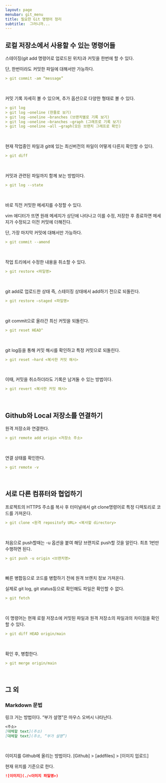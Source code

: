 ```yaml
---
layout: page
menubar: git_menu
title: 필요한 Git 명령어 정리
subtitle:  그러니까...
---
```


## 로컬 저장소에서 사용할 수 있는 명령어들

스테이징(git add 명령어로 업로드된 위치)과 커밋을 한번에 할 수 있다.

단, 한번이라도 커밋한 파일에 대해서만 가능하다.

```md
> git commit -am “message”
```

<br/>

커밋 기록 자세히 볼 수 있으며, 추가 옵션으로 다양한 형태로 볼 수 있다.

```md
> git log
> git log —oneline (한줄로 보기)
> git log —oneline —branches (브랜치별로 기록 보기)
> git log —oneline —branches —graph (그래프로 기록 보기)
> git log —oneline —all —graph(모든 브랜치 그래프로 확인)
```

<br/>

현재 작업중인 파일과 git에 있는 최신버전의 파일이 어떻게 다른지 확인할 수 있다.

```md
> git diff
```

<br/>

커밋과 관련된 파일까지 함께 보는 방법이다. 

```md
> git log --state
```

<br/>

바로 직전 커밋한 메세지를 수정할 수 있다.

vim 에디터가 뜨면 원래 메세지가 상단에 나타나고 이를 수정, 저장한 후 종료하면 메세지가 수정되고 이전 커밋에 더해진다.

단, 가장 마지막 커밋에 대해서만 가능하다.

```md
> git commit --amend
```

<br/>

작업 트리에서 수정한 내용을 취소할 수 있다.

```md
> git restore <파일명>
```

<br/>

git add로 업로드한 상태 즉, 스테이징 상태에서 add하기 전으로 되돌린다.

```md
> git restore —staged <파일명>
```

<br/>

git commit으로 올라간 최신 커밋을 되돌린다.

```md
> git reset HEAD^
```

<br/>

git log등을 통해 커밋 해시를 확인하고 특정 커밋으로 되돌린다.

```md
> git reset —hard <복사한 커밋 해시>
```

<br/>

이때, 커밋을 취소하더라도 기록은 남겨둘 수 있는 방법이다.

```md
> git revert <복사한 커밋 해시>
```

<br/>

## Github와 Local 저장소를 연결하기

원격 저장소와 연결한다.

```md
> git remote add origin <저장소 주소>
```

<br/>

연결 상태를 확인한다.

```md
> git remote -v
```

<br/>

## 서로 다른 컴퓨터와 협업하기

프로젝트의 HTTPS 주소를 복사 후 터미널에서 git clone명령어로 특정 디렉토리로 코드를 가져온다.

```md
> git clone <원격 repositofy URL> <복사할 directory>
```

<br/>

처음으로  push할때는 -u 옵션을 붙여 해당 브랜치로 push할 것을 알린다. 최초 1번만 수행하면 된다.

```md
> git push -u origin <브랜치명>
```

<br/>

빠른 병합등으로 코드를 병합하기 전에 원격 브랜치 정보 가져온다.

실제로 git log, git status등으로 확인해도 파일은 확인할 수 없다.

```md
> git fetch
```

<br/>

이 명령어는 현재 로컬 저장소에 커밋된 파일과 원격 저장소의 파일과의 차이점을 확인할 수 있다.

```md
> git diff HEAD origin/main
```

<br/>

확인 후, 병합한다.

```md
> git merge origin/main
```

<br/>

## 그 외

### Markdown 문법

링크 거는 방법이다. “부가 설명”은 마우스 오버시 나타난다.

```markdown
<주소>
[대체할 text](주소)
[대체할 text](주소, “부가 설명”)
```

<br/>

이미지를 Github에 올리는 방법이다. [Github] > [addfiles] > [이미지 업로드]

현재 위치를 기준으로 한다.

```markdown
![이미지](./<이미지 파일명>)
```